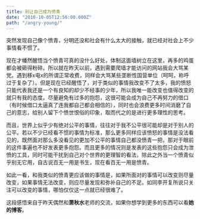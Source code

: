 ```yaml
---
title: 别让自己成为愤青
date: "2010-10-05T12:56:00.000Z"
path: "/angry-young/"
---
```

突然发现自己像个愤青，分明还没和社会有什么太大的接触，就已经对社会上不少事情看不惯了。

现在才幡然醒悟当个愤青可真的没什么好处，体制这面墙树立在这里，再多的鸡蛋都会被砸得粉碎。所以就在昨天以前，遇到需要爬墙才能访问的网站我会大骂某党。遇到移x电x的所谓正常收费，同样会大骂某些垄断性国营单位（呵呵，称呼过于复杂了）。但是现在已经醒悟了，对于类似的事情我改变不了太多，我的愤怒只能代表我还是一个有良知的却少不经事的少年，所以我唯一能改变也值得改变的就只有我的态度。尽量避免有过多的抱怨，这很可能会成为自己不再努力的借口（有时候借口太逼真了连我都自己都会相信的），同时也会浪费更多时间消磨了自己的意志，给别人留下个愤世恨俗的印象，取而代之的是进行更多理性的思考。

而且，世界上似乎少有绝对公平的事情，往往对于我不公平很可能却是对于别人的公平。若以不少已经看不惯的事情为标准，那么更多同样应该愤怒的事情是没法看见的，既然面对那么多没看见的更加不公平的事情自己都没愤青一把，那对于眼前的这件事遍也不好发表更多抱怨。而且更多的情况则是发表的这些抱怨只会成为泄愤的工具，同时可能干扰到自己对个世界的更理智的看法，除此之外当一个愤青似乎别无它用，自古说百无一用是书生，现在看百无一用是愤青。

如此一看，和我类似的愤青更应该做的事情是，如果所面对的事情可以改变则尽量改变，如果事情无法改变，则应尽量发现和弥补自己的不足。如同李开复所说只关注可以改变的事情，哪怕仅仅这一点就已经很难了。

这段感悟来自于昨天偶然和**萧秋水**老师的交流，如果你想学到更多的东西可以看**她的博客**。

